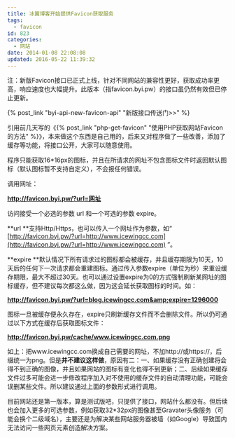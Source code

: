 ```yaml
---
title: 冰翼博客开始提供Favicon获取服务
tags:
  - favicon
id: 823
categories:
  - 网站
date: 2014-01-08 22:08:08
updated: 2016-05-22 11:39:32
---
```


注：新版Favicon接口已正式上线，针对不同网站的兼容性更好，获取成功率更高，响应速度也大幅提升。此版本（指favicon.byi.pw）的接口虽仍然有效但已停止更新。

{% post_link "byi-api-new-favicon-api" "新版接口传送门>>" %}



引用前几天写的《{% post_link "php-get-favicon" "使用PHP获取网站Favicon的方法" %}》，本来做这个东西是自己用的，后来又对程序做了一些改善，添加了缓存等功能，将接口公开，大家可以随意使用。

程序只能获取16*16px的图标，并且在所请求的网址不包含图标文件时返回默认图标（默认图标暂不支持自定义），不会报任何错误。

调用网址：

**http://favicon.byi.pw/?url=网址**

访问接受一个必选的参数 url 和一个可选的参数 expire。

**url **支持Http/Https，也可以传入一个网址作为参数，如“ [http://favicon.byi.pw/?url=http://www.icewingcc.com](http://favicon.byi.pw/?url=http://www.icewingcc.com) ”。

**expire **默认情况下所有请求过的图标都会被缓存，并且缓存期限为10天，10天后的任何下一次请求都会重建图标。通过传入参数expire（单位为秒）来重设缓存期限，最大不超过30天。也可以通过设置expire为0的方式强制刷新某网址的图标缓存，但不建议每次都这么做，因为这会延长获取图标的时间。如：

**http://favicon.byi.pw/?url=blog.icewingcc.com&amp;expire=1296000**

图标一旦被缓存便永久存在，expire只刷新缓存文件而不会删除文件。所以仍可通过以下方式在缓存后获取图标文件：

**http://favicon.byi.pw/cache/www.icewingcc.com.png**

如上：把www.icewingcc.com换成自己需要的网址，不加http://或https://，后缀统一为png。但是**并不建议这样做**，原因有二：一、如果缓存没有正确创建将会得不到正确的图像，并且如果网站的图标有变化也得不到更新；二、后续如果缓存文件过多可能会进一步修改程序加入对不使用的缓存文件的自动清理功能，可能会误删某些文件。所以建议通过上面的参数形式进行调用。

目前网站还是第一版本，算是测试版吧，只提供了接口，网站什么都没有。但后续也会加入更多的可选参数，例如获取32*32px的图像甚至Gravater头像服务（可能会换个二级域名），主要还是为解决某些网站服务器被墙（如Google）导致国内无法访问一些网页元素创造解决方案。

&nbsp;
